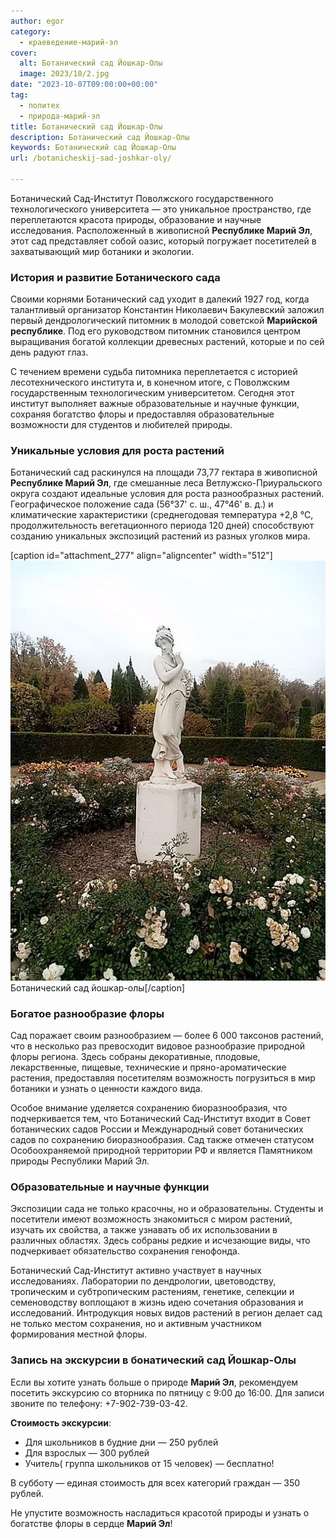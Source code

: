 ```yaml
---
author: egor
category:
  - краеведение-марий-эл
cover:
  alt: Ботанический сад Йошкар-Олы
  image: 2023/10/2.jpg
date: "2023-10-07T09:00:00+00:00"
tag:
  - политех
  - природа-марий-эл
title: Ботанический сад Йошкар-Олы
description: Ботанический сад Йошкар-Олы
keywords: Ботанический сад Йошкар-Олы
url: /botanicheskij-sad-joshkar-oly/

---
```

Ботанический Сад-Институт Поволжского государственного технологического университета — это уникальное пространство, где переплетаются красота природы, образование и научные исследования. Расположенный в живописной **Республике Марий Эл**, этот сад представляет собой оазис, который погружает посетителей в захватывающий мир ботаники и экологии.

### **История и развитие Ботанического сада**

Своими корнями Ботанический сад уходит в далекий 1927 год, когда талантливый организатор Константин Николаевич Бакулевский заложил первый дендрологический питомник в молодой советской **Марийской республике**. Под его руководством питомник становился центром выращивания богатой коллекции древесных растений, которые и по сей день радуют глаз.

С течением времени судьба питомника переплетается с историей лесотехнического института и, в конечном итоге, с Поволжским государственным технологическим университетом. Сегодня этот институт выполняет важные образовательные и научные функции, сохраняя богатство флоры и предоставляя образовательные возможности для студентов и любителей природы.

### **Уникальные условия для роста растений**

Ботанический сад раскинулся на площади 73,77 гектара в живописной **Республике Марий Эл**, где смешанные леса Ветлужско-Приуральского округа создают идеальные условия для роста разнообразных растений. Географическое положение сада (56°37' с. ш., 47°46' в. д.) и климатические характеристики (среднегодовая температура +2,8 °C, продолжительность вегетационного периода 120 дней) способствуют созданию уникальных экспозиций растений из разных уголков мира.

\[caption id="attachment\_277" align="aligncenter" width="512"\]![ботанический сад йошкар-ола  ](2023/10/1.jpg) Ботанический сад йошкар-олы\[/caption\]

### **Богатое разнообразие флоры**

Сад поражает своим разнообразием — более 6 000 таксонов растений, что в несколько раз превосходит видовое разнообразие природной флоры региона. Здесь собраны декоративные, плодовые, лекарственные, пищевые, технические и пряно-ароматические растения, предоставляя посетителям возможность погрузиться в мир ботаники и узнать о ценности каждого вида.

Особое внимание уделяется сохранению биоразнообразия, что подчеркивается тем, что Ботанический Сад-Институт входит в Совет ботанических садов России и Международный совет ботанических садов по сохранению биоразнообразия. Сад также отмечен статусом Особоохраняемой природной территории РФ и является Памятником природы Республики Марий Эл.

### **Образовательные и научные функции**

Экспозиции сада не только красочны, но и образовательны. Студенты и посетители имеют возможность знакомиться с миром растений, изучать их свойства, а также узнавать об их использовании в различных областях. Здесь собраны редкие и исчезающие виды, что подчеркивает обязательство сохранения генофонда.

Ботанический Сад-Институт активно участвует в научных исследованиях. Лаборатории по дендрологии, цветоводству, тропическим и субтропическим растениям, генетике, селекции и семеноводству воплощают в жизнь идею сочетания образования и исследований. Интродукция новых видов растений в регион делает сад не только местом сохранения, но и активным участником формирования местной флоры.

### **Запись на экскурсии в бонатический сад Йошкар-Олы**

Если вы хотите узнать больше о природе **Марий Эл**, рекомендуем посетить экскурсию со вторника по пятницу с 9:00 до 16:00. Для записи звоните по телефону: +7-902-739-03-42.

**Стоимость экскурсии**:

- Для школьников в будние дни — 250 рублей
- Для взрослых — 300 рублей
- Учитель( группа школьников от 15 человек) — бесплатно!

В субботу — единая стоимость для всех категорий граждан — 350 рублей.

Не упустите возможность насладиться красотой природы и узнать о богатстве флоры в сердце **Марий Эл**!
